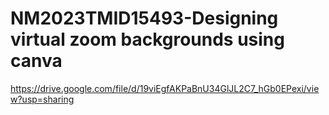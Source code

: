 # NM2023TMID15493-Designing virtual zoom backgrounds using canva
https://drive.google.com/file/d/19viEgfAKPaBnU34GlJL2C7_hGb0EPexi/view?usp=sharing
